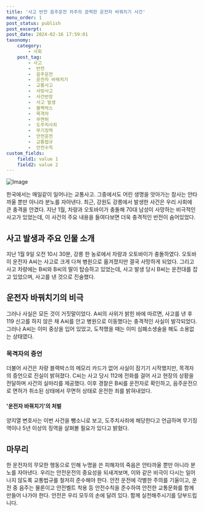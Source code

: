 ```yaml
---
title: '사고 반전 음주운전 차주의 끔찍한 운전자 바꿔치기 사건'
menu_order: 1
post_status: publish
post_excerpt: 
post_date: 2024-02-16 17:59:01
taxonomy:
    category:
        - 사회
    post_tag:
        - 사고
        -  반전
        -  음주운전
        -  운전자 바꿔치기
        -  교통사고
        -  사망사고
        -  사건반장
        -  사고 발생
        -  블랙박스
        -  목격자
        -  무면허
        -  도주치사죄
        -  무기징역
        -  안전운전
        -  교통법규
        -  안전수칙
custom_fields:
    field1: value 1
    field2: value 2
---
```


![Image](https://imgnews.pstatic.net/image/014/2024/02/16/0005143060_001_20240216100423092.jpg?type=w647)

한국에서는 매일같이 일어나는 교통사고. 그중에서도 어린 생명을 앗아가는 참사는 안타까울 뿐만 아니라 분노를 자아낸다. 최근, 강원도 강릉에서 발생한 사건은 우리 사회에 큰 충격을 안겼다. 지난 1월, 차량과 오토바이가 충돌해 70대 남성이 사망하는 비극적인 사고가 있었는데, 이 사건의 주요 내용을 들여다보면 더욱 충격적인 반전이 숨어있었다.
## 사고 발생과 주요 인물 소개
지난 1월 9일 오전 10시 30분, 강릉 한 농로에서 차량과 오토바이가 충돌하였다. 오토바이 운전자 A씨는 사고로 크게 다쳐 병원으로 옮겨졌지만 결국 사망하게 되었다. 그리고 사고 차량에는 B씨와 B씨의 딸이 탑승하고 있었는데, 사고 발생 당시 B씨는 운전대를 잡고 있었으며, 사고를 낸 것으로 진술했다. 
## 운전자 바꿔치기의 비극
그러나 사실은 모든 것이 거짓말이었다. A씨의 사위가 밝힌 바에 따르면, 사고를 낸 후 119 신고를 하지 않은 채 A씨를 안고 병원으로 이동했다는 충격적인 사실이 발각되었다. 그러나 A씨는 이미 중상을 입어 있었고, 도착했을 때는 이미 심폐소생술을 해도 소용없는 상태였다.
### 목격자의 증언
더불어 사건은 차량 블랙박스의 메모리 카드가 없어 사실이 잠기기 시작했지만, 목격자의 증언으로 진실이 밝혀졌다. C씨는 사고 당시 112에 전화를 걸어 사고 현장의 상황을 전달하며 사건의 실마리를 제공했다. 이후 경찰은 B씨를 운전자로 확인하고, 음주운전으로 면허가 취소된 상태에서 무면허 상태로 운전한 죄를 밝혀내었다.
#### '운전자 바꿔치기'의 처벌
양지열 변호사는 이번 사건을 뺑소니로 보고, 도주치사죄에 해당한다고 언급하며 무기징역이나 5년 이상의 징역을 살펴볼 필요가 있다고 밝혔다.
## 마무리
한 운전자의 무모한 행동으로 인해 누명을 쓴 피해자의 죽음은 안타까울 뿐만 아니라 분노를 자아낸다. 우리는 안전운전의 중요성을 되새겨보며, 이와 같은 비극이 다시는 일어나지 않도록 교통법규를 철저히 준수해야 한다. 안전 운전에 각별한 주의를 기울이고, 운전 중 음주는 물론이고 안전벨트 착용 등 안전수칙을 준수하여 안전한 교통문화를 함께 만들어 나가야 한다. 안전은 우리 모두의 손에 달려 있다. 함께 실천해주시기를 당부드립니다.
